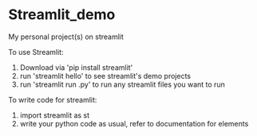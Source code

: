 # Streamlit_demo
My personal project(s) on streamlit

To use Streamlit:
1. Download via 'pip install streamlit'
2. run 'streamlit hello' to see streamlit's demo projects
3. run 'streamlit run <filename>.py' to run any streamlit files you want to run
  
To write code for streamlit:
1. import streamlit as st
2. write your python code as usual, refer to documentation for elements
